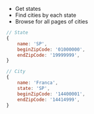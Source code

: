 * Get states
* Find cities by each state
* Browse for all pages of cities

````javascript
// State
{
    name: 'SP',
    beginZipCode: '01000000',
    endZipCode: '19999999',
}

// City
{
    name: 'Franca',
    state: 'SP',
    beginZipCode: '14400001',
    endZipCode: '14414999',
}
````